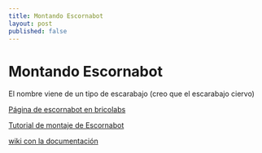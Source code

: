 ```yaml
---
title: Montando Escornabot
layout: post
published: false
---
```


# Montando Escornabot

El nombre viene de un tipo de escarabajo (creo que el escarabajo ciervo)

[Página de escornabot en bricolabs](http://bricolabs.cc/wiki/index.php?title=Escornabot)

[Tutorial de montaje de Escornabot](https://docs.google.com/presentation/d/1turjK-9XJMr4ZNjo0-ty71CvBSDX8ekR_q3EhAwWK2w/edit#slide=id.p)

[wiki con la documentación](https://github.com/brico-labs/Escornabot/wiki)